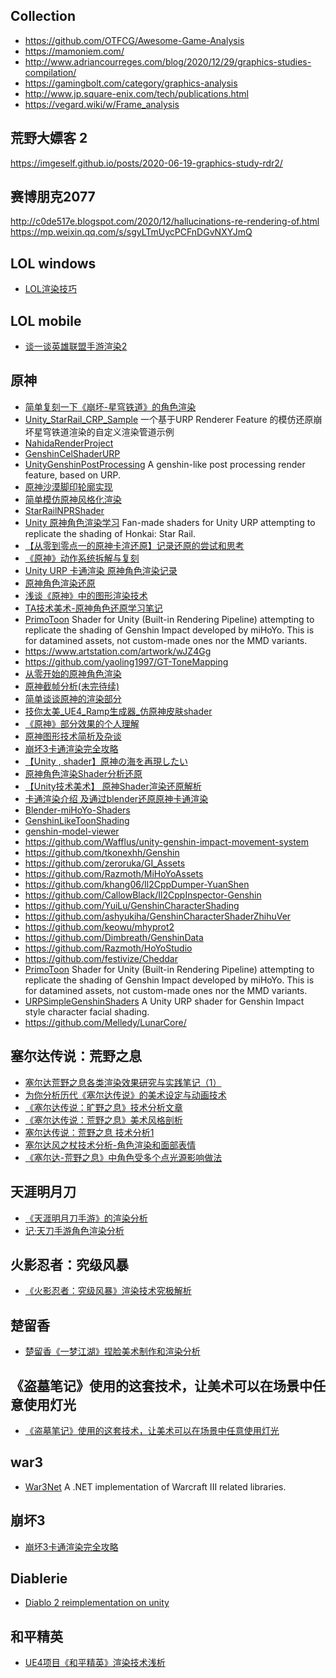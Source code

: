 ## Collection
- https://github.com/OTFCG/Awesome-Game-Analysis
- https://mamoniem.com/
- http://www.adriancourreges.com/blog/2020/12/29/graphics-studies-compilation/
- https://gamingbolt.com/category/graphics-analysis
- http://www.jp.square-enix.com/tech/publications.html
- https://vegard.wiki/w/Frame_analysis
## 荒野大嫖客 2
https://imgeself.github.io/posts/2020-06-19-graphics-study-rdr2/
## 赛博朋克2077
http://c0de517e.blogspot.com/2020/12/hallucinations-re-rendering-of.html
https://mp.weixin.qq.com/s/sgyLTmUycPCFnDGvNXYJmQ
## LOL windows
- [LOL渲染技巧](https://technology.riotgames.com/tags/performance)
## LOL mobile
- [谈一谈英雄联盟手游渲染2](https://zhuanlan.zhihu.com/p/286836840)
## 原神
- [简单复刻一下《崩坏-星穹铁道》的角色渲染](https://zhuanlan.zhihu.com/p/693831511)
- [Unity_StarRail_CRP_Sample](https://github.com/ChillyHub/Unity_StarRail_CRP_Sample) 一个基于URP Renderer Feature 的模仿还原崩坏星穹铁道渲染的自定义渲染管道示例
- [NahidaRenderProject](https://github.com/kaze-mio/NahidaRenderProject)
- [GenshinCelShaderURP](https://github.com/Gaolingx/GenshinCelShaderURP)
- [UnityGenshinPostProcessing](https://github.com/kaze-mio/UnityGenshinPostProcessing) A genshin-like post processing render feature, based on URP.
- [原神沙漠脚印轮廓实现](https://noirccc.net/blog/zh/posts/773)
- [简单模仿原神风格化渲染](https://github.com/hh455695642/URPGenshinImpactShader)
- [StarRailNPRShader](https://github.com/stalomeow/StarRailNPRShader)
- [Unity 原神角色渲染学习](https://zhuanlan.zhihu.com/p/434053030) Fan-made shaders for Unity URP attempting to replicate the shading of Honkai: Star Rail.
- [【从零到零点一的原神卡渲还原】记录还原的尝试和思考](https://zhuanlan.zhihu.com/p/376094989)
- [《原神》动作系统拆解与复刻](https://zhuanlan.zhihu.com/p/588726929)
- [Unity URP 卡通渲染 原神角色渲染记录](https://zhuanlan.zhihu.com/p/551104542)
- [原神角色渲染还原](https://zhuanlan.zhihu.com/p/547129280)
- [浅谈《原神》中的图形渲染技术](https://blog.csdn.net/weixin_44176696/article/details/114176844?)
- [TA技术美术-原神角色还原学习笔记](https://zhuanlan.zhihu.com/p/511540455)
- [PrimoToon](https://github.com/festivize/PrimoToon) Shader for Unity (Built-in Rendering Pipeline) attempting to replicate the shading of Genshin Impact developed by miHoYo. This is for datamined assets, not custom-made ones nor the MMD variants.
- https://www.artstation.com/artwork/wJZ4Gg
- https://github.com/yaoling1997/GT-ToneMapping
- [从零开始的原神角色渲染](https://zhuanlan.zhihu.com/p/468209534)
- [原神截帧分析(未完待续)](https://zhuanlan.zhihu.com/p/272495627)
- [简单谈谈原神的渲染部分](https://zhuanlan.zhihu.com/p/259589537)
- [技你太美_UE4_Ramp生成器_仿原神皮肤shader](https://zhuanlan.zhihu.com/p/248998437)
- [《原神》部分效果的个人理解](https://zhuanlan.zhihu.com/p/246531456)
- [原神图形技术简析及杂谈](https://zhuanlan.zhihu.com/p/260824391)
- [崩坏3卡通渲染完全攻略](https://www.bilibili.com/video/BV1pt411w7jX)
- [【Unity , shader】原神の海を再現したい](https://qiita.com/uynet/items/f8b087d47f5cf316eb7e)
- [原神角色渲染Shader分析还原](https://zhuanlan.zhihu.com/p/360229590)
- [【Unity技术美术】 原神Shader渲染还原解析](https://zhuanlan.zhihu.com/p/435005339)
- [卡通渲染介绍 及通过blender还原原神卡通渲染](https://zhuanlan.zhihu.com/p/459947825)
- [Blender-miHoYo-Shaders](https://github.com/Festivize/Blender-miHoYo-Shaders)
- [GenshinLikeToonShading](https://github.com/RabiChora/GenshinLikeToonShading)
- [genshin-model-viewer](https://github.com/emako/genshin-model-viewer)
- https://github.com/Wafflus/unity-genshin-impact-movement-system 
- https://github.com/tkonexhh/Genshin
- https://github.com/zeroruka/GI_Assets
- https://github.com/Razmoth/MiHoYoAssets
- https://github.com/khang06/Il2CppDumper-YuanShen
- https://github.com/CallowBlack/Il2CppInspector-Genshin
- https://github.com/YuiLu/GenshinCharacterShading
- https://github.com/ashyukiha/GenshinCharacterShaderZhihuVer
- https://github.com/keowu/mhyprot2
- https://github.com/Dimbreath/GenshinData
- https://github.com/Razmoth/HoYoStudio
- https://github.com/festivize/Cheddar
- [PrimoToon](https://github.com/festivize/PrimoToon) Shader for Unity (Built-in Rendering Pipeline) attempting to replicate the shading of Genshin Impact developed by miHoYo. This is for datamined assets, not custom-made ones nor the MMD variants.
- [URPSimpleGenshinShaders](https://github.com/NoiRC256/URPSimpleGenshinShaders) A Unity URP shader for Genshin Impact style character facial shading.
- https://github.com/Melledy/LunarCore/
## 塞尔达传说：荒野之息
- [塞尔达荒野之息各类渲染效果研究与实践笔记（1）](https://zhuanlan.zhihu.com/p/580141974)
- [为你分析历代《塞尔达传说》的美术设定与动画技术](https://www.taptap.com/topic/2604022?region=jp)
- [《塞尔达传说：旷野之息》技术分析文章](https://www.bilibili.com/read/cv3239418)
- [《塞尔达传说：荒野之息》美术风格剖析](https://zhuanlan.zhihu.com/p/25328476)
- [塞尔达传说：荒野之息 技术分析1](https://zhuanlan.zhihu.com/p/25662588)
- [塞尔达风之杖技术分析-角色渲染和面部表情](https://zhuanlan.zhihu.com/p/26140321)
- [《塞尔达-荒野之息》中角色受多个点光源影响做法](http://walkingfat.com/%E3%80%8A%E5%A1%9E%E5%B0%94%E8%BE%BE-%E8%8D%92%E9%87%8E%E4%B9%8B%E6%81%AF%E3%80%8B%E4%B8%AD%E8%A7%92%E8%89%B2%E5%8F%97%E5%A4%9A%E4%B8%AA%E7%82%B9%E5%85%89%E6%BA%90%E5%BD%B1%E5%93%8D%E5%81%9A%E6%B3%95/?tdsourcetag=s_pcqq_aiomsg)
## 天涯明月刀
- [《天涯明月刀手游》的渲染分析](https://zhuanlan.zhihu.com/p/266850390)
- [记·天刀手游角色渲染分析](https://zhuanlan.zhihu.com/p/295347623)
## 火影忍者：究级风暴
- [《火影忍者：究级风暴》渲染技术究极解析](https://gameinstitute.qq.com/community/detail/106712)
## 楚留香
- [楚留香《一梦江湖》捏脸美术制作和渲染分析](https://zhuanlan.zhihu.com/p/76979718)
## 《盗墓笔记》使用的这套技术，让美术可以在场景中任意使用灯光
- [《盗墓笔记》使用的这套技术，让美术可以在场景中任意使用灯光](https://zhuanlan.zhihu.com/p/337286513)
## war3
- [War3Net](https://github.com/Drake53/War3Net) A .NET implementation of Warcraft III related libraries.
## 崩坏3
- [崩坏3卡通渲染完全攻略](https://www.bilibili.com/video/BV1pt411w7jX)
## Diablerie
- [Diablo 2 reimplementation on unity ](https://github.com/mofr/Diablerie)
## 和平精英
- [UE4项目《和平精英》渲染技术浅析](https://www.magesbox.com/article/detail/id/991.html)